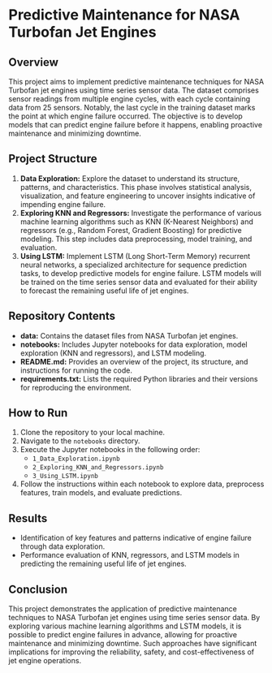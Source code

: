 # Predictive Maintenance for NASA Turbofan Jet Engines

## Overview
This project aims to implement predictive maintenance techniques for NASA Turbofan jet engines using time series sensor data. The dataset comprises sensor readings from multiple engine cycles, with each cycle containing data from 25 sensors. Notably, the last cycle in the training dataset marks the point at which engine failure occurred. The objective is to develop models that can predict engine failure before it happens, enabling proactive maintenance and minimizing downtime.

## Project Structure
1. **Data Exploration:** Explore the dataset to understand its structure, patterns, and characteristics. This phase involves statistical analysis, visualization, and feature engineering to uncover insights indicative of impending engine failure.
2. **Exploring KNN and Regressors:** Investigate the performance of various machine learning algorithms such as KNN (K-Nearest Neighbors) and regressors (e.g., Random Forest, Gradient Boosting) for predictive modeling. This step includes data preprocessing, model training, and evaluation.
3. **Using LSTM:** Implement LSTM (Long Short-Term Memory) recurrent neural networks, a specialized architecture for sequence prediction tasks, to develop predictive models for engine failure. LSTM models will be trained on the time series sensor data and evaluated for their ability to forecast the remaining useful life of jet engines.

## Repository Contents
- **data:** Contains the dataset files from NASA Turbofan jet engines.
- **notebooks:** Includes Jupyter notebooks for data exploration, model exploration (KNN and regressors), and LSTM modeling.
- **README.md:** Provides an overview of the project, its structure, and instructions for running the code.
- **requirements.txt:** Lists the required Python libraries and their versions for reproducing the environment.

## How to Run
1. Clone the repository to your local machine.
2. Navigate to the `notebooks` directory.
3. Execute the Jupyter notebooks in the following order:
   - `1_Data_Exploration.ipynb`
   - `2_Exploring_KNN_and_Regressors.ipynb`
   - `3_Using_LSTM.ipynb`
4. Follow the instructions within each notebook to explore data, preprocess features, train models, and evaluate predictions.

## Results
- Identification of key features and patterns indicative of engine failure through data exploration.
- Performance evaluation of KNN, regressors, and LSTM models in predicting the remaining useful life of jet engines.

## Conclusion
This project demonstrates the application of predictive maintenance techniques to NASA Turbofan jet engines using time series sensor data. By exploring various machine learning algorithms and LSTM models, it is possible to predict engine failures in advance, allowing for proactive maintenance and minimizing downtime. Such approaches have significant implications for improving the reliability, safety, and cost-effectiveness of jet engine operations.
